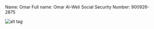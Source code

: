 Name:						          Omar
Full name:					      Omar Al-Weli
Social Security Number: 	900926-2875

![alt tag](https://github.com/OmarAl-Weli/LSRE-2016-OmarAlWeli/blob/master/Bio/ME.jpg?raw=true)
